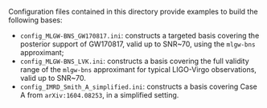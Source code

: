 Configuration files contained in this directory provide examples to build the following bases:

* `config_MLGW-BNS_GW170817.ini`: constructs a targeted basis covering the posterior support of GW170817, valid up to SNR~70, using the `mlgw-bns` approximant;
* `config_MLGW-BNS_LVK.ini`: constructs a basis covering the full validity range of the `mlgw-bns` approximant for typical LIGO-Virgo observations, valid up to SNR~70.
* `config_IMRD_Smith_A_simplified.ini`: constructs a basis covering Case A from `arXiv:1604.08253`, in a simplified setting.
